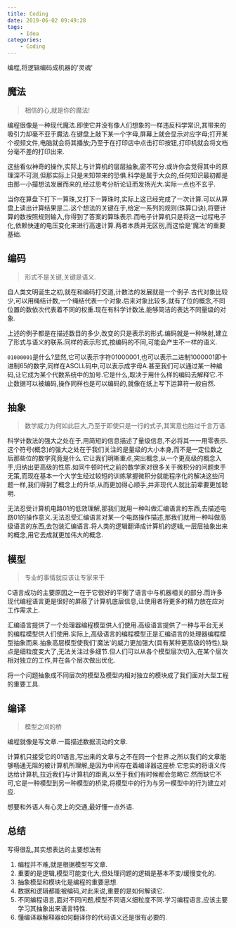 ```yaml
---
title: Coding
date: 2019-06-02 09:49:28
tags:
	- Idea
categories:
	- Coding
---
```


编程,将逻辑编码成机器的'灵魂'

<!-- more -->

## 魔法

> 相信的心,就是你的魔法!

编程很像是一种现代魔法.即使它并没有像人们想象的一样违反科学常识,其带来的吸引力却毫不亚于魔法.在键盘上敲下某一个字母,屏幕上就会显示对应字母;打开某个视频文件,电脑就会将其播放;乃至于在打印店中点击打印按钮,打印机就会将文档分毫不差的打印出来.

这些看似神奇的操作,实际上与计算机的层层抽象,密不可分.或许你会觉得其中的原理深不可测,但那实际上只是未知带来的恐惧.科学是属于大众的,任何知识最初都是由那一小撮想法发展而来的,经过思考分析论证而发扬光大.实际一点也不玄乎.

当你在算盘下打下一算珠,又打下一算珠时,实际上这已经完成了一次计算.可以从算盘上读出计算结果是二.这个想法的关键在于,给定一系列的规则(珠算口诀),将要计算的数按照规则输入,你得到了答案的算珠表示.而电子计算机只是将这一过程电子化,依赖快速的电压变化来进行高速计算.两者本质并无区别,而这恰是'魔法'的重要基础.

## 编码

> 形式不是关键,关键是语义.

自人类文明诞生之初,就在和编码打交道,计数法的发展就是一个例子.古代对象比较少,可以用绳结计数,一个绳结代表一个对象.后来对象比较多,就有了位的概念,不同位置的数依次代表着不同的权重.现在有科学计数法,能够简洁的表达不同量级的对象.

上述的例子都是在描述数目的多少,改变的只是表示的形式.编码就是一种映射,建立了形式与语义的联系.同样的表示形式,按编码的不同,可能会产生不一样的语义.

`01000001`是什么?显然,它可以表示字符01000001,也可以表示二进制1000001即十进制65的数字,同样在ASCLL码中,可以表示成字母A.甚至我们可以通过某一种编码,让它成为某个代数系统中的加号.它是什么,取决于用什么样的编码去解释它.不止数据可以被编码,操作同样也是可以编码的,就像在纸上写下运算符一般自然.

## 抽象

> 数学威力为何如此巨大,乃至于即使只是一行的式子,其寓意也胜过千言万语.

科学计数法的强大之处在于,用简短的信息描述了量级信息,不必将其一一用零表示.这个符号(概念)的强大之处在于我们关注的是量级的大小本身,而不是一定位数之后那些位的数字究竟是什么.它让我们明晰重点,突出概念,从一个更高级的概念入手,归纳出更高级的性质.如同牛顿时代之前的数学家对很多关于微积分的问题束手无策,而现在基本一个大学生经过较短的训练掌握微积分就能程序化的解决这些问题一样,我们得到了概念上的升华,从而更加得心顺手,并非现代人就比前辈要更加聪明.

无法忍受计算机电路01的低效理解,那我们就用一种叫做汇编语言的东西,去描述电路01的操作意义.无法忍受汇编语言对某一个电路操作描述,那我们就用一种叫做高级语言的东西,去包装汇编语言.将人类的逻辑翻译成计算机的逻辑,一层层抽象出来的概念,用它去成就更加伟大的概念.

## 模型

> 专业的事情就应该让专家来干

C语言成功的主要原因之一在于它很好的平衡了语言中与机器相关的部分.而许多现代编程语言更是很好的屏蔽了计算机底层信息,让使用者将更多的精力放在应对工作需求上.

汇编语言提供了一个处理器编程模型供人们使用.高级语言提供了一种与平台无关的编程模型供人们使用.实际上,高级语言的编程模型正是汇编语言的处理器编程模型抽象而来.抽象高层模型使我们'魔法'的威力更加强大(具有某种更高级的特性),缺点是细粒度变大了,无法关注过多细节.但人们可以从各个模型层次切入,在某个层次相对独立的工作,并在各个层次做出优化.

将一个问题抽象成不同层次的模型及模型内相对独立的模块成了我们面对大型工程的重要工具.

## 编译

> 模型之间的桥

编程就像是写文章.一篇描述数据流动的文章.

计算机只接受它的01语言,写出来的文章与之不在同一个世界.之所以我们的文章能够畅通无阻的被计算机所理解,是因为中间存在着编译器这座桥.它忠实的将语义传达给计算机,拉近我们与计算机的距离,以至于我们有时候都会忽略它.然而缺它不可,它是一种模型到另一种模型的桥梁,将模型中的行为与另一模型中的行为建立对应.

想要和外语人有心灵上的交通,最好懂一点外语.

## 总结

写得很乱,其实想表达的主要想法有

1. 编程并不难,就是根据模型写文章.
2. 重要的是逻辑,模型可能变化大,但处理问题的逻辑是基本不变/缓慢变化的.
3. 抽象模型和模块化是编程的重要思想.
4. 数据和逻辑都能被编码,对此来说,重要的是如何解读它.
5. 不同编程语言,面对不同问题,模型不同语义细粒度不同.学习编程语言,应该主要学习其抽象出来语言特性.
6. 懂编译器解释器如何翻译你的代码语义还是很有必要的.

